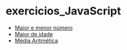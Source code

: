 # exercicios_JavaScript 

* [Maior e menor número](https://github.com/xxxgabexxx/exercicios_JavaScript/tree/main/maior_menor_numero)
* [Maior de idade](https://github.com/xxxgabexxx/exercicios_JavaScript/tree/main/maior_de_idade)
* [Média Aritmética](https://github.com/xxxgabexxx/exercicios_JavaScript/tree/main/media_aritmetica)
